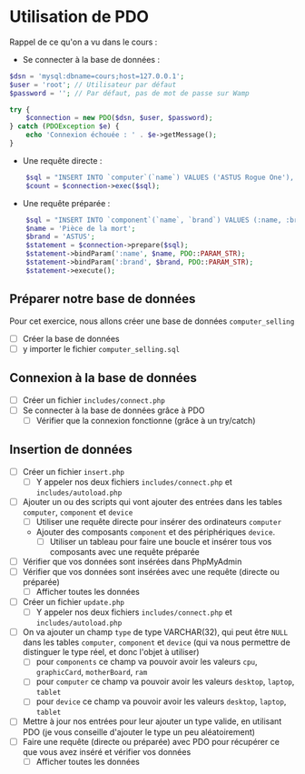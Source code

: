# Utilisation de PDO

Rappel de ce qu'on a vu dans le cours : 

- Se connecter à la base de données :

```php
$dsn = 'mysql:dbname=cours;host=127.0.0.1';
$user = 'root'; // Utilisateur par défaut
$password = ''; // Par défaut, pas de mot de passe sur Wamp

try {
    $connection = new PDO($dsn, $user, $password);
} catch (PDOException $e) {
    echo 'Connexion échouée : ' . $e->getMessage();
}
```

- Une requête directe :

```php
    $sql = "INSERT INTO `computer`(`name`) VALUES ('ASTUS Rogue One'), ('Sansong Galaxy Truc')";
    $count = $connection->exec($sql);
```

- Une requête préparée :

```php
    $sql = "INSERT INTO `component`(`name`, `brand`) VALUES (:name, :brand)";
    $name = 'Pièce de la mort';
    $brand = 'ASTUS';
    $statement = $connection->prepare($sql);
    $statement->bindParam(':name', $name, PDO::PARAM_STR);
    $statement->bindParam(':brand', $brand, PDO::PARAM_STR);
    $statement->execute();
```

## Préparer notre base de données

Pour cet exercice, nous allons créer une base de données `computer_selling`
- [ ] Créer la base de données
- [ ] y importer le fichier `computer_selling.sql`
  
## Connexion à la base de données

- [ ] Créer un fichier `includes/connect.php`
- [ ] Se connecter à la base de données grâce à PDO
  - [ ] Vérifier que la connexion fonctionne (grâce à un try/catch)

## Insertion de données

- [ ] Créer un fichier `insert.php`
  - [ ] Y appeler nos deux fichiers `includes/connect.php` et `includes/autoload.php`
- [ ] Ajouter un ou des scripts qui vont ajouter des entrées dans les tables `computer`, `component` et `device`
  - [ ] Utiliser une requête directe pour insérer des ordinateurs `computer`
  - Ajouter des composants `component` et des périphériques `device`.
    - [ ] Utiliser un tableau pour faire une boucle et insérer tous vos composants avec une requête préparée
- [ ] Vérifier que vos données sont insérées dans PhpMyAdmin
- [ ] Vérifier que vos données sont insérées avec une requête (directe ou préparée)
  - [ ] Afficher toutes les données

- [ ] Créer un fichier `update.php`
  - [ ] Y appeler nos deux fichiers `includes/connect.php` et `includes/autoload.php`
- [ ] On va ajouter un champ `type` de type VARCHAR(32), qui peut être `NULL` dans les tables `computer`, `component` et `device` (qui va nous permettre de distinguer le type réel, et donc l'objet à utiliser)
  - [ ] pour `components` ce champ va pouvoir avoir les valeurs `cpu`, `graphicCard`, `motherBoard`, `ram`
  - [ ] pour `computer` ce champ va pouvoir avoir les valeurs `desktop`, `laptop`, `tablet`
  - [ ] pour `device` ce champ va pouvoir avoir les valeurs `desktop`, `laptop`, `tablet`
- [ ] Mettre à jour nos entrées pour leur ajouter un type valide, en utilisant PDO (je vous conseille d'ajouter le type un peu aléatoirement)
- [ ] Faire une requête (directe ou préparée) avec PDO pour récupérer ce que vous avez inséré et vérifier vos données
  - [ ] Afficher toutes les données
